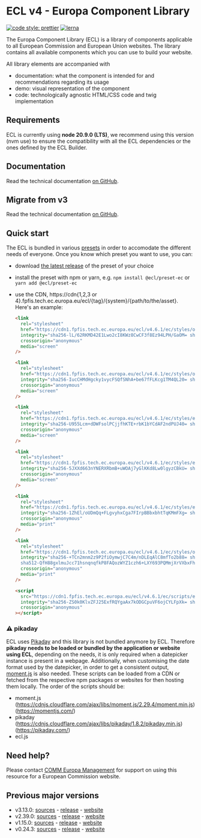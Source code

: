 # ECL v4 - Europa Component Library

[![code style: prettier](https://img.shields.io/badge/code_style-prettier-ff69b4.svg?style=flat-square)](https://github.com/prettier/prettier)
[![lerna](https://img.shields.io/badge/maintained%20with-lerna-cc00ff.svg)](https://lernajs.io/)

The Europa Component Library (ECL) is a library of components applicable to all European Commission and European Union websites. The library contains all available components which you can use to build your website.

All library elements are accompanied with

- documentation: what the component is intended for and recommendations regarding its usage
- demo: visual representation of the component
- code: technologically agnostic HTML/CSS code and twig implementation

## Requirements

ECL is currently using **node 20.9.0 (LTS)**, we recommend using this version (nvm use) to ensure the compatibility with all the ECL dependencies or the ones defined by the ECL Builder.

## Documentation

Read the technical documentation [on GitHub](docs/README.md).

## Migrate from v3

Read the technical documentation [on GitHub](docs/Migrating-v4.md).

## Quick start

The ECL is bundled in various [presets](docs/presets.md) in order to accomodate the different needs of everyone. Once you know which preset you want to use, you can:

- download [the latest release](https://github.com/ec-europa/europa-component-library/releases/latest) of the preset of your choice
- install the preset with npm or yarn, e.g. `npm install @ecl/preset-ec` or `yarn add @ecl/preset-ec`
- use the CDN, https://cdn{1,2,3 or 4}.fpfis.tech.ec.europa.eu/ecl/{tag}/{system}/{path/to/the/asset}. Here's an example:

  ```html
  <link
    rel="stylesheet"
    href="https://cdn1.fpfis.tech.ec.europa.eu/ecl/v4.6.1/ec/styles/optional/ecl-ec-default.css"
    integrity="sha256-lL/62RKMD42E1Lwo2cI8KWz8CwCF3f8Ez94LPH/GaOM= sha384-S4R8wjMCOz78G/RaJv1srHGJFMz8SpPXX4bjMBdwXi3Ky11rN13S/UopcCsJq8Wi sha512-KrY6SzaRsEPD+XFdfZoCbAYcH4hId1VFn3NXq/QDYZaNFU9ZL/nj2wL2cuxlXfiaBxWR0+c/5rBRMRR5S2FVMw=="
    crossorigin="anonymous"
    media="screen"
  />
  ```

  ```html
  <link
    rel="stylesheet"
    href="https://cdn1.fpfis.tech.ec.europa.eu/ecl/v4.6.1/ec/styles/optional/ecl-reset.css"
    integrity="sha256-IucCHMdHgcky1vycFSQfSNhA+be67fFLKcg1TM4QL20= sha384-0Mp88DK2+0g1YzBs4IynyV8ztJZv1f3+Q+Nr0G3x+l8nVf+D+IJUf1oM+N/Sf6sm sha512-uFcPDRl3qLDZ4lau46yOG1BW7O4sO3wuhWWfWDXzroTh20O61Tz8b+ezRtGaA273wkHqJWDoVsYmV5zcZNgk6g=="
    crossorigin="anonymous"
    media="screen"
  />
  ```

  ```html
  <link
    rel="stylesheet"
    href="https://cdn1.fpfis.tech.ec.europa.eu/ecl/v4.6.1/ec/styles/ecl-ec.css"
    integrity="sha256-U955Lcm+dDWFsolPCjjfhKTE+rbK1bYCdAF2ndPUJ40= sha384-Ytf3HkuvZwPATJVpXD3/wMdTrvv8xOkQknxd5Zw915BM0C55HBWDww/Ye9FZ/7pj sha512-7hBszWS4J2u1nvpyGCwZurcchBraySGKkh1soNjxK0Fc1vq2IcM+mgjvsuqI7yc2YBsOiuTYZBdXVWuuaDKspg=="
    crossorigin="anonymous"
    media="screen"
  />
  ```

  ```html
  <link
    rel="stylesheet"
    href="https://cdn1.fpfis.tech.ec.europa.eu/ecl/v4.6.1/ec/styles/ecl-ec-utilities.css"
    integrity="sha256-5JXXd663nYNERXRbmB+uWOAj7yGlKKd8Lw0lgyzCBkU= sha384-dnOMBGp7wNWvaaoamRm2g9n/AbTjX2uJg4bOCEaV6qIHw1xNY/f8Q+/YSvwFCb6u sha512-6ZC2S5+HQ1ea+u9Adbk1TeyoW8azacJe5zKwczxtxagtxj6KY3oBaHgiQIbhofCUNKeGjEy/KM7r1P6PYwcfSg=="
    crossorigin="anonymous"
    media="screen"
  />
  ```

  ```html
  <link
    rel="stylesheet"
    href="https://cdn1.fpfis.tech.ec.europa.eu/ecl/v4.6.1/ec/styles/ecl-ec-print.css"
    integrity="sha256-1ZhEl/oUDmQq+FLgvyhxCga7FIrpBBbxbhtTqKMmFXg= sha384-3QyZFKR/OKXf/yewKz9U5vA54VaPfD4JBCgIllHx0OKCqebTS/x68pl4XkrDLvV3 sha512-jdL4NHoeJeoLGi+vVMISHBLCDvGWJ+Jnye1X7iguiU0VlSnD7QpMrXet2vqhnez330Ct5PV4cplfvKeIXokMvg=="
    crossorigin="anonymous"
    media="print"
  />
  ```

  ```html
  <link
    rel="stylesheet"
    href="https://cdn1.fpfis.tech.ec.europa.eu/ecl/v4.6.1/ec/styles/optional/ecl-ec-default-print.css"
    integrity="sha256-+TCn2mnm2z9P2fiOymwjC7C4m/nDLEqAlC8mfTo2b88= sha384-1FxbzQnlUYfclbMJbx2h5BNRIrZxG1hSDWAZboGRAn3YqXw93hp7VrIajgBkCGVx
    sha512-QfH88gxlmuJcc71hsnqnqfkP8FAQozWYZ1czh6+LXY693PQMmjXrVXbxFhG/5u83Nb4phqDtrz0+I5suYl2WzQ=="
    crossorigin="anonymous"
    media="print"
  />
  ```

  ```html
  <script
    src="https://cdn1.fpfis.tech.ec.europa.eu/ecl/v4.6.1/ec/scripts/ecl-ec.js"
    integrity="sha256-ZS0k0KlvZFJ25ExfRQYgaAx7kODGCpuVF6ojCYLFpXk= sha384-zkZYwzov5FOV68U6x7JVjYKVthel3vQXTESTtWI7hKPUn9Jol0tbWpHNPH3yHt/j sha512-LWUkt+ks/W57Uexge+RHzX5fy8q+F16MZC36qZNygBQVK1GGYZt2y22fnh0TbAmRzbAWC1i+YeboFLSPLfyqbQ=="
    crossorigin="anonymous"
  ></script>
  ```

### :warning: pikaday

ECL uses [Pikaday](https://github.com/Pikaday/Pikaday) and this library is not bundled anymore by ECL.
Therefore **pikaday needs to be loaded or bundled by the application or website using ECL**, depending on the needs, it is only required when a datepicker instance is present in a webpage.
Additionally, when customising the date format used by the datepicker, in order to get a consistent output, [moment.js](https://momentjs.com/) is also needed.
These scripts can be loaded from a CDN or fetched from the respective npm packages or websites for then hosting them locally.
The order of the scripts should be:

- moment.js (https://cdnjs.cloudflare.com/ajax/libs/moment.js/2.29.4/moment.min.js) (https://momentjs.com/)
- pikaday (https://cdnjs.cloudflare.com/ajax/libs/pikaday/1.8.2/pikaday.min.js) (https://pikaday.com/)
- ecl.js

## Need help?

Please contact [COMM Europa Management](mailto:Europamanagement@ec.europa.eu) for support on using this resource for a European Commission website.

## Previous major versions

- v3.13.0: [sources](https://github.com/ec-europa/europa-component-library/tree/v3) - [release](https://github.com/ec-europa/europa-component-library/releases/tag/v3.13.0) - [website](https://ec.europa.eu/component-library/v3.13.0/)
- v2.39.0: [sources](https://github.com/ec-europa/europa-component-library/tree/v2) - [release](https://github.com/ec-europa/europa-component-library/releases/tag/v2.39.0) - [website](https://ec.europa.eu/component-library/v2.39.0/)
- v1.15.0: [sources](https://github.com/ec-europa/europa-component-library/tree/v1) - [release](https://github.com/ec-europa/europa-component-library/releases/tag/v1.15.0) - [website](https://ec.europa.eu/component-library/v1.15.0/)
- v0.24.3: [sources](https://github.com/ec-europa/europa-component-library/tree/v0) - [release](https://github.com/ec-europa/europa-component-library/releases/tag/v0.24.3) - [website](https://ec.europa.eu/component-library/v0.24.3/)
